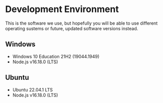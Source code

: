 # Development Environment
This is the software we use, but hopefully you will be able to use different operating sustems or future, updated software versions instead.

## Windows
- Windows 10 Education 21H2 (19044.1949)
- Node.js v16.18.0 (LTS)

## Ubuntu
- Ubuntu 22.04.1 LTS
- Node.js v16.18.0 (LTS)